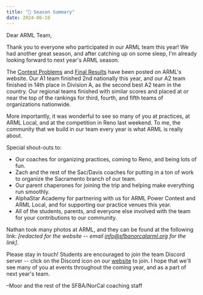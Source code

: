 ```yaml
---
title: "🎉 Season Summary"
date: 2024-06-18
---
```


Dear ARML Team,

Thank you to everyone who participated in our ARML team this year! We had
another great season, and after catching up on some sleep, I'm already
looking forward to next year's ARML season.

The [Contest Problems](https://drive.google.com/file/d/17hwc3NYPxPfyxxTLGTg9tzKqXWZQjx30/view) and [Final Results](https://docs.google.com/document/d/1AE4ZQnF34jSIfIjzbCoTqJVg3rVCJefA44Us9Wt8OPs/edit?pli=1) have been posted on ARML's website. Our A1 team finished 2nd nationally this year, and our A2 team finished in 14th place in Division A, as the second best A2 team in the country. Our regional teams finished with similar scores and placed at or near the top of the rankings for third, fourth, and fifth teams of organizations nationwide.

More importantly, it was wonderful to see so many of you at practices, at ARML
Local, and at the competition in Reno last weekend. To me, the community that we
build in our team every year is what ARML is really about.

Special shout-outs to: 
- Our coaches for organizing practices, coming to Reno, and being lots of fun.
- Zach and the rest of the Sac/Davis coaches for putting in a ton of work to
  organize the Sacramento branch of our team.
- Our parent chaperones for joining the trip and helping make everything run
  smoothly.
- AlphaStar Academy for partnering with us for ARML Power Contest and ARML
  Local, and for supporting our practice venues this year.
- All of the students, parents, and everyone else involved with the team for
  your contributions to our community. 

Nathan took many photos at ARML, and they can be found at the following link:
*[redacted for the website -- email info@sfbanorcalarml.org for the link]*.

Please stay in touch! Students are encouraged to join the team Discord server
-- click on the Discord icon on our [website](/) to join. I hope that we'll see
many of you at events throughout the coming year, and as a part of next year's
team.

–Moor and the rest of the SFBA/NorCal coaching staff

